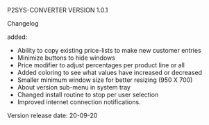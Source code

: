 P2SYS-CONVERTER VERSION 1.0.1

Changelog

added:

- Ability to copy existing price-lists to make new customer entries
- Minimize buttons to hide windows
- Price modifier to adjust percentages per product line or all
- Added coloring to see what values have increased or decreased
- Smaller minimum window size for better resizing (950 X 700)
- About version sub-menu in system tray
- Changed install routine to stop per user selection
- Improved internet connection notifications.

Version release date: 20-09-20
